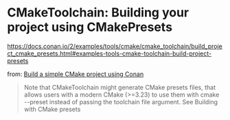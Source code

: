 # CMakeToolchain: Building your project using CMakePresets
https://docs.conan.io/2/examples/tools/cmake/cmake_toolchain/build_project_cmake_presets.html#examples-tools-cmake-toolchain-build-project-presets

from: [Build a simple CMake project using Conan](https://docs.conan.io/2/tutorial/consuming_packages/build_simple_cmake_project.html)
>Note that CMakeToolchain might generate CMake presets files, that allows users with a modern CMake (>=3.23) to use them with cmake --preset instead of passing the toolchain file argument. See Building with CMake presets
